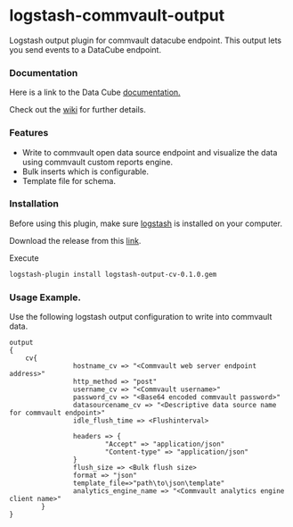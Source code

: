 # logstash-commvault-output
Logstash output plugin for commvault datacube endpoint.
This output lets you send events to a DataCube endpoint.

### Documentation
Here is a link to the Data Cube [documentation.](http://documentation.commvault.com/commvault/v11/article?p=features/data_cube/c_data_cube_overview.htm)

Check out the [wiki](https://github.com/CommvaultEngg/logstash-commvault-output/wiki) for further details.

### Features
* Write to commvault open data source endpoint and visualize the data using commvault custom reports engine.
* Bulk inserts which is configurable.
* Template file for schema.

### Installation

Before using this plugin, make sure [logstash](https://www.elastic.co/downloads/logstash) is installed on your computer.



Download the release from this [link](https://github.com/CommvaultEngg/logstash-commvault-output/releases/download/0.1.0/logstash-output-cv-0.1.0.gem).



Execute

```sh
logstash-plugin install logstash-output-cv-0.1.0.gem
```

### Usage Example. 

Use the following logstash output configuration to write into commvault data.

    output
    {
        cv{
                    hostname_cv => "<Commvault web server endpoint address>"
                    http_method => "post"
                    username_cv => "<Commvault username>"
                    password_cv => "<Base64 encoded commvault password>"
                    datasourcename_cv => "<Descriptive data source name for commvault endpoint>"
                    idle_flush_time => <Flushinterval>
                    
                    headers => {
                            "Accept" => "application/json"
                            "Content-type" => "application/json"
                    }
                    flush_size => <Bulk flush size>
                    format => "json"
                    template_file=>"path\to\json\template"
                    analytics_engine_name => "<Commvault analytics engine client name>"
            }
    }
